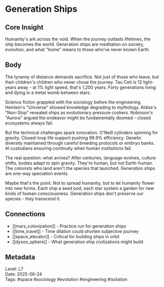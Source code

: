# Generation Ships

## Core Insight
Humanity's ark across the void. When the journey outlasts lifetimes, the ship becomes the world. Generation ships are meditation on society, evolution, and what "home" means to those who've never known Earth.

## Body
The tyranny of distance demands sacrifice. Not just of those who leave, but their children's children who never chose the journey. Tau Ceti is 12 light-years away - at 1% light speed, that's 1,200 years. Forty generations living and dying in a metal womb between stars.

Science fiction grappled with the sociology before the engineering. Heinlein's "Universe" showed knowledge degrading to mythology. Aldiss's "Non-Stop" revealed ships as evolutionary pressure cookers. Robinson's "Aurora" argued the endeavor might be fundamentally doomed - closed ecosystems always fail.

But the technical challenges spark innovation. O'Neill cylinders spinning for gravity. Closed-loop life support pushing 99.9% efficiency. Genetic diversity maintained through careful breeding protocols or embryo banks. AI custodians ensuring continuity when human institutions fail.

The real question: what arrives? After centuries, language evolves, culture shifts, bodies adapt to spin gravity. They're human, but not Earth-human. The colonists who land aren't the species that launched. Generation ships are one-way speciation events.

Maybe that's the point. Not to spread humanity, but to let humanity flower into new forms. Each ship a seed pod, each star system a garden for new kinds of human consciousness. Generation ships don't preserve our species - they transcend it.

## Connections
- [[mars_colonization]] - Practice run for generation ships
- [[time_travel]] - Time dilation could shorten subjective journey
- [[space_elevator]] - Critical for building ships in orbit
- [[dyson_sphere]] - What generation ship civilizations might build

## Metadata
Level: L7  
Date: 2025-06-24  
Tags: #space #sociology #evolution #engineering #isolation